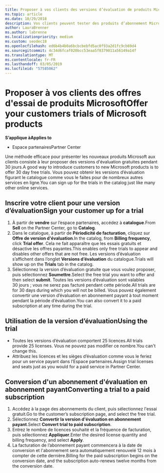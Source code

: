 ```yaml
---
title: Proposer à vos clients des versions d’évaluation de produits Microsoft | Espaces partenaires
ms.topic: article
ms.date: 10/29/2018
description: Vos clients peuvent tester des produits d’abonnement Microsoft pendant 30 jours. Vous pouvez vous inscrire pour ces versions d’évaluation dans le catalogue à l’instar de nombreux autres services en ligne.
author: LauraBrenner
ms.author: labrenne
ms.localizationpriority: medium
ms.custom: seodec18
ms.openlocfilehash: ed6b4b4b0a6bcbcbebfd5ac0f93a2d1fc9cb69d4
ms.sourcegitcommit: 4c34d6fcaf020bcc53eaa5f0379011a56149a14f
ms.translationtype: MT
ms.contentlocale: fr-FR
ms.lasthandoff: 03/05/2019
ms.locfileid: "57585062"
---
```

# <a name="offer-your-customers-trials-of-microsoft-products"></a><span data-ttu-id="3a2c8-104">Proposer à vos clients des offres d'essai de produits Microsoft</span><span class="sxs-lookup"><span data-stu-id="3a2c8-104">Offer your customers trials of Microsoft products</span></span>

<span data-ttu-id="3a2c8-105">**S’applique à**</span><span class="sxs-lookup"><span data-stu-id="3a2c8-105">**Applies to**</span></span>

-  <span data-ttu-id="3a2c8-106">Espace partenaires</span><span class="sxs-lookup"><span data-stu-id="3a2c8-106">Partner Center</span></span>

<span data-ttu-id="3a2c8-107">Une méthode efficace pour présenter les nouveaux produits Microsoft aux clients consiste à leur proposer des versions d'évaluation gratuites pendant 30 jours.</span><span class="sxs-lookup"><span data-stu-id="3a2c8-107">A good way to introduce customers to new Microsoft products is to offer 30 day free trials.</span></span> <span data-ttu-id="3a2c8-108">Vous pouvez obtenir les versions d’évaluation figurant le catalogue comme vous le faites pour de nombreux autres services en ligne.</span><span class="sxs-lookup"><span data-stu-id="3a2c8-108">You can sign up for the trials in the catalog just like many other online services.</span></span>  

## <a name="sign-your-customer-up-for-a-trial"></a><span data-ttu-id="3a2c8-109">Inscrire votre client pour une version d’évaluation</span><span class="sxs-lookup"><span data-stu-id="3a2c8-109">Sign your customer up for a trial</span></span>

1.  <span data-ttu-id="3a2c8-110">À partir de **vendre** sur l’espace partenaires, accédez à **catalogue**.</span><span class="sxs-lookup"><span data-stu-id="3a2c8-110">From **Sell** on the Partner Center, go to **Catalog**.</span></span> 
2.  <span data-ttu-id="3a2c8-111">Dans le catalogue, à partir de **Périodicité de facturation**, cliquez sur **Offre de version d'évaluation**.</span><span class="sxs-lookup"><span data-stu-id="3a2c8-111">In the catalog, from **Billing frequency**, click **Trial offer**.</span></span> <span data-ttu-id="3a2c8-112">Cela ne fait apparaître que les essais gratuits et désactive les offres payantes.</span><span class="sxs-lookup"><span data-stu-id="3a2c8-112">This enables only free trials to appear and disables other offers that are not free.</span></span> <span data-ttu-id="3a2c8-113">Les versions d’évaluation s’affichent dans l’onglet **Versions d’évaluation** du catalogue.</span><span class="sxs-lookup"><span data-stu-id="3a2c8-113">Trials will show up on the **Trials** tab in the catalog.</span></span>
3.  <span data-ttu-id="3a2c8-114">Sélectionnez la version d’évaluation gratuite que vous voulez proposer, puis sélectionnez **Soumettre**.</span><span class="sxs-lookup"><span data-stu-id="3a2c8-114">Select the free trial you want to offer and then select **submit**.</span></span> <span data-ttu-id="3a2c8-115">Toutes les versions d’évaluation sont valables 30 jours ; vous ne serez pas facturé pendant cette période.</span><span class="sxs-lookup"><span data-stu-id="3a2c8-115">All trials are for 30 days during which you will not be billed.</span></span> <span data-ttu-id="3a2c8-116">Vous pouvez également convertir une version d’évaluation en abonnement payant à tout moment pendant la période d’évaluation.</span><span class="sxs-lookup"><span data-stu-id="3a2c8-116">You can also convert it to a paid subscription at any time during the trial.</span></span>

## <a name="using-the-trial"></a><span data-ttu-id="3a2c8-117">Utilisation de la version d’évaluation</span><span class="sxs-lookup"><span data-stu-id="3a2c8-117">Using the trial</span></span>

- <span data-ttu-id="3a2c8-118">Toutes les versions d’évaluation comportent 25 licences.</span><span class="sxs-lookup"><span data-stu-id="3a2c8-118">All trials provide 25 licenses.</span></span> <span data-ttu-id="3a2c8-119">Vous ne pouvez pas modifier ce nombre.</span><span class="sxs-lookup"><span data-stu-id="3a2c8-119">You can't change this.</span></span>
- <span data-ttu-id="3a2c8-120">Attribuez les licences et les sièges d’évaluation comme vous le feriez pour un service payant dans l’Espace partenaires.</span><span class="sxs-lookup"><span data-stu-id="3a2c8-120">Assign trial licenses and seats just as you would for a paid service in Partner Center.</span></span>

## <a name="converting-a-trial-to-a-paid-subscription"></a><span data-ttu-id="3a2c8-121">Conversion d'un abonnement d'évaluation en abonnement payant</span><span class="sxs-lookup"><span data-stu-id="3a2c8-121">Converting a trial to a paid subscription</span></span>

1.  <span data-ttu-id="3a2c8-122">Accédez à la page des abonnements du client, puis sélectionnez l'essai gratuit.</span><span class="sxs-lookup"><span data-stu-id="3a2c8-122">Go to the customer’s subscription page, and select the free trial.</span></span>
2.  <span data-ttu-id="3a2c8-123">Sélectionnez **Convertir la version d'évaluation en abonnement payant**.</span><span class="sxs-lookup"><span data-stu-id="3a2c8-123">Select **Convert trial to paid subscription**.</span></span>
3.  <span data-ttu-id="3a2c8-124">Entrez le nombre de licences souhaité et la fréquence de facturation, puis sélectionnez **Appliquer**.</span><span class="sxs-lookup"><span data-stu-id="3a2c8-124">Enter the desired license quantity and billing frequency, and select **Apply**.</span></span>
4.  <span data-ttu-id="3a2c8-125">La facturation de l’abonnement payant commencera à la date de conversion et l'abonnement sera automatiquement renouvelé 12 mois à compter de cette dernière.</span><span class="sxs-lookup"><span data-stu-id="3a2c8-125">Billing for the paid subscription begins on the conversion date, and the subscription auto-renews twelve months from the conversion date.</span></span> 

